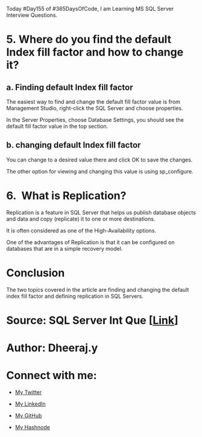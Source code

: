 Today #Day155 of #365DaysOfCode, I am Learning MS SQL Server Interview Questions.

# **5. Where do you find the default Index fill factor and how to change it?**

## a. Finding default Index fill factor

The easiest way to find and change the default fill factor value is from Management Studio, right-click the SQL Server and choose properties.

In the Server Properties, choose Database Settings, you should see the default fill factor value in the top section.

## b. changing default Index fill factor

You can change to a desired value there and click OK to save the changes.

The other option for viewing and changing this value is using sp\_configure.

# **6.  What is Replication?**

Replication is a feature in SQL Server that helps us publish database objects and data and copy (replicate) it to one or more destinations.

It is often considered as one of the High-Availability options.

One of the advantages of Replication is that it can be configured on databases that are in a simple recovery model.

# Conclusion

The two topics covered in the article are finding and changing the default index fill factor and defining replication in SQL Servers.

# Source: **SQL Server Int Que** \[[Link](https://svrtechnologies.com/top-50-sql-server-interview-questions-and-answers-pdf/)\]

# Author: Dheeraj.y

# Connect with me:

* [My Twitter](https://twitter.com/yssdheeraj)
    
* [My LinkedIn](https://www.linkedin.com/in/dheerajy1/)
    
* [My GitHub](https://github.com/dheerajy1)
    
* [My Hashnode](https://dheerajy1.hashnode.dev/)